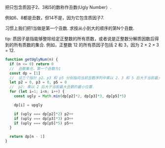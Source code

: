 把只包含质因子2、3和5的数称作丑数(Ugly Number）. 

例如6、8都是丑数，但14不是，因为它包含质因子7. 

习惯上我们把1当做是第一个丑数. 求按从小到大的顺序的第N个丑数. 

tip: 质因子是指能够整除给定正整数的所有质数，或者说是正整数分解质因数后得到的所有质数的集合. 例如，正整数 12 的所有质因子包括 2 和 3，因为 2 × 2 × 3 = 12. 

```js
function getUglyNum(n) {
  if (n <= 0) return 0
  //  丑数集合，第一个丑数为1
  const dp = [1]
  //  设三个指针 p2、p3 和 p5 分别指向当前丑数序列中乘以 2、3 和 5 后大于当前最大丑数的位置
  let p2 = 0, p3 = 0, p5 = 0
  //  p2: 乘以 2 后大于当前最大丑数的最小位置. 
  for (let i=1; i<n; i++) {
    const ugly = Math.min(dp[p2]*2, dp[p3]*3, dp[p5]*5)

    dp[i] = upgly

    if (uply === dp[p2]*2) p2++
    if (uply === dp[p3]*3) p3++
    if (uply === dp[p5]*5) p5++
  }

  return dp[n - 1]
}
```